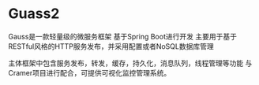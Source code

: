 # Guass2
Gauss是一款轻量级的微服务框架
基于Spring Boot进行开发
主要用于基于RESTful风格的HTTP服务发布，并采用配置或者NoSQL数据库管理

主体框架中包含服务发布，转发，缓存，持久化，消息队列，线程管理等功能
与Cramer项目进行配合，可提供可视化监控管理系统。
